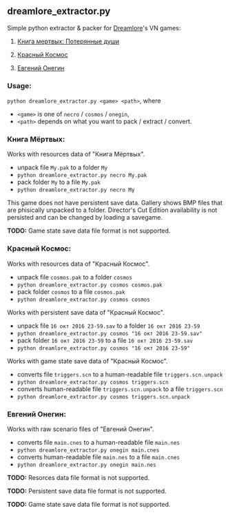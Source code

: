 ## dreamlore_extractor.py
Simple python extractor &amp; packer for [Dreamlore](http://www.dreamloregames.com)'s VN games:

1. [Книга мертвых: Потерянные души](http://www.cdnavigator.ru/Game.aspx?id=34)

2. [Красный Космос](http://www.dreamloregames.com/cosmos/)

3. [Евгений Онегин](http://www.dreamloregames.com/onegin/)

### Usage:
`python dreamlore_extractor.py <game> <path>`, where 
  * `<game>` is one of `necro` / `cosmos` / `onegin`, 
  * `<path>` depends on what you want to pack / extract / convert.

### Книга Мёртвых:
Works with resources data of "Книга Мёртвых".
* unpack file `My.pak` to a folder `My`
 * `python dreamlore_extractor.py necro My.pak`
* pack folder `My` to a file `My.pak`
 * `python dreamlore_extractor.py necro My`

This game does not have persistent save data. Gallery shows BMP files that are phisically unpacked to a folder. Director's Cut Edition availability is not persisted and can be changed by loading a savegame.

**TODO:** Game state save data file format is not supported.

### Красный Космос:
Works with resources data of "Красный Космос".
* unpack file `cosmos.pak` to a folder `cosmos`
 * `python dreamlore_extractor.py cosmos cosmos.pak`
* pack folder `cosmos` to a file `cosmos.pak`
 * `python dreamlore_extractor.py cosmos cosmos`

Works with persistent save data of "Красный Космос".
* unpack file `16 окт 2016 23-59.sav` to a folder `16 окт 2016 23-59`
 * `python dreamlore_extractor.py cosmos "16 окт 2016 23-59.sav"`
* pack folder `16 окт 2016 23-59` to a file `16 окт 2016 23-59.sav`
 * `python dreamlore_extractor.py cosmos "16 окт 2016 23-59"` 

Works with game state save data of "Красный Космос".
* converts file `triggers.scn` to a human-readable file `triggers.scn.unpack`
 * `python dreamlore_extractor.py cosmos triggers.scn`
* converts human-readable file `triggers.scn.unpack` to a file `triggers.scn` 
 * `python dreamlore_extractor.py cosmos triggers.scn.unpack`
 
### Евгений Онегин:
Works with raw scenario files of "Евгений Онегин".
* converts file `main.cnes` to a human-readable file `main.nes`
 * `python dreamlore_extractor.py onegin main.cnes`
* converts human-readable file `main.nes` to a file `main.cnes` 
 * `python dreamlore_extractor.py onegin main.nes`

**TODO:** Resorces data file format is not supported.

**TODO:** Persistent save data file format is not supported.

**TODO:** Game state save data file format is not supported.
